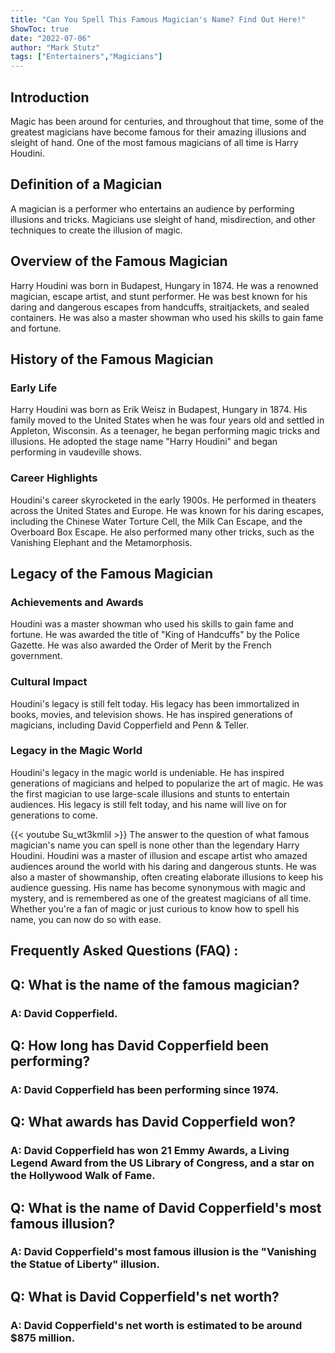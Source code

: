 ```yaml
---
title: "Can You Spell This Famous Magician's Name? Find Out Here!"
ShowToc: true 
date: "2022-07-06"
author: "Mark Stutz" 
tags: ["Entertainers","Magicians"]
---
```

## Introduction
Magic has been around for centuries, and throughout that time, some of the greatest magicians have become famous for their amazing illusions and sleight of hand. One of the most famous magicians of all time is Harry Houdini.

## Definition of a Magician
A magician is a performer who entertains an audience by performing illusions and tricks. Magicians use sleight of hand, misdirection, and other techniques to create the illusion of magic.

## Overview of the Famous Magician
Harry Houdini was born in Budapest, Hungary in 1874. He was a renowned magician, escape artist, and stunt performer. He was best known for his daring and dangerous escapes from handcuffs, straitjackets, and sealed containers. He was also a master showman who used his skills to gain fame and fortune.

## History of the Famous Magician
### Early Life
Harry Houdini was born as Erik Weisz in Budapest, Hungary in 1874. His family moved to the United States when he was four years old and settled in Appleton, Wisconsin. As a teenager, he began performing magic tricks and illusions. He adopted the stage name "Harry Houdini" and began performing in vaudeville shows.

### Career Highlights
Houdini's career skyrocketed in the early 1900s. He performed in theaters across the United States and Europe. He was known for his daring escapes, including the Chinese Water Torture Cell, the Milk Can Escape, and the Overboard Box Escape. He also performed many other tricks, such as the Vanishing Elephant and the Metamorphosis.

## Legacy of the Famous Magician
### Achievements and Awards
Houdini was a master showman who used his skills to gain fame and fortune. He was awarded the title of "King of Handcuffs" by the Police Gazette. He was also awarded the Order of Merit by the French government.

### Cultural Impact
Houdini's legacy is still felt today. His legacy has been immortalized in books, movies, and television shows. He has inspired generations of magicians, including David Copperfield and Penn & Teller.

### Legacy in the Magic World
Houdini's legacy in the magic world is undeniable. He has inspired generations of magicians and helped to popularize the art of magic. He was the first magician to use large-scale illusions and stunts to entertain audiences. His legacy is still felt today, and his name will live on for generations to come.

{{< youtube Su_wt3kmliI >}} 
The answer to the question of what famous magician's name you can spell is none other than the legendary Harry Houdini. Houdini was a master of illusion and escape artist who amazed audiences around the world with his daring and dangerous stunts. He was also a master of showmanship, often creating elaborate illusions to keep his audience guessing. His name has become synonymous with magic and mystery, and is remembered as one of the greatest magicians of all time. Whether you're a fan of magic or just curious to know how to spell his name, you can now do so with ease.

## Frequently Asked Questions (FAQ) :
<h2>Q: What is the name of the famous magician?</h2>

<h3>A: David Copperfield.</h3>

<h2>Q: How long has David Copperfield been performing?</h2>

<h3>A: David Copperfield has been performing since 1974.</h3>

<h2>Q: What awards has David Copperfield won?</h2>

<h3>A: David Copperfield has won 21 Emmy Awards, a Living Legend Award from the US Library of Congress, and a star on the Hollywood Walk of Fame.</h3>

<h2>Q: What is the name of David Copperfield's most famous illusion?</h2>

<h3>A: David Copperfield's most famous illusion is the "Vanishing the Statue of Liberty" illusion.</h3>

<h2>Q: What is David Copperfield's net worth?</h2>

<h3>A: David Copperfield's net worth is estimated to be around $875 million.</h3>





